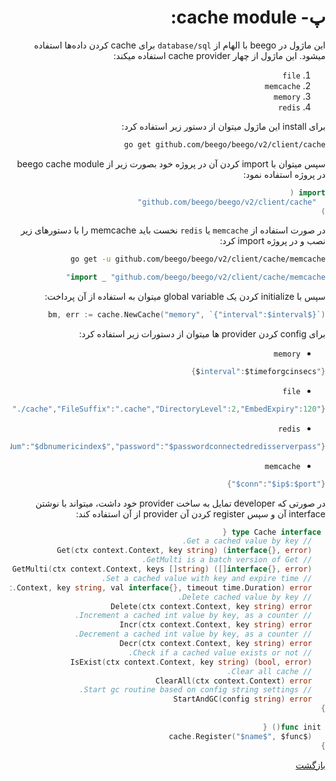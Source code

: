 <div dir="rtl">

# پ- cache module:
  این ماژول در beego با الهام از `database/sql` برای cache کردن داده‌ها استفاده میشود. این ماژول از چهار cache provider استفاده میکند:
  
  1. `file`
  2. `memcache`
  3. `memory`
  4. `redis`
  
  برای install این ماژول میتوان از دستور زیر استفاده کرد:
  
  ```bash
  go get github.com/beego/beego/v2/client/cache
  ```
  
  سپس میتوان با import کردن آن در پروژه خود بصورت زیر از beego cache module در پروژه استفاده نمود:
  
  ```go
  import (
    "github.com/beego/beego/v2/client/cache"
  )
  ```  
  در صورت استفاده از `memcache` یا `redis` نخست باید memcache را با دستورهای زیر نصب و در پروژه import کرد:
  
  ```bash
  go get -u github.com/beego/beego/v2/client/cache/memcache
  ```
  
  ```go
  import _ "github.com/beego/beego/v2/client/cache/memcache"
  ```
  
  سپس با initialize کردن یک global variable میتوان به استفاده از آن پرداخت:
  
  ```go
  bm, err := cache.NewCache("memory", `{"interval":$interval$}`)
  ```
  
  برای config کردن provider ها میتوان از دستورات زیر استفاده کرد:
  
  - `memory`
```go  
{"interval":$timeforgcinsecs$}
```
- `file`
```go
{"CachePath":"./cache","FileSuffix":".cache","DirectoryLevel":2,"EmbedExpiry":120}
```
- `redis`
```go
{"key":"$key$","conn":"$ip$:$port$","dbNum":"$dbnumericindex$","password":"$passwordconnectedredisserverpass$"}
```

- `memcache`
```go
{"conn":"$ip$:$port$"}
```
  
  در صورتی که developer تمایل به ساخت provider خود داشت، میتواند با نوشتن interface آن و سپس register کردن آن provider از آن استفاده کند:
  
 ```go
  type Cache interface {
	// Get a cached value by key.
	Get(ctx context.Context, key string) (interface{}, error)
	// GetMulti is a batch version of Get.
	GetMulti(ctx context.Context, keys []string) ([]interface{}, error)
	// Set a cached value with key and expire time.
	Put(ctx context.Context, key string, val interface{}, timeout time.Duration) error
	// Delete cached value by key.
	Delete(ctx context.Context, key string) error
	// Increment a cached int value by key, as a counter.
	Incr(ctx context.Context, key string) error
	// Decrement a cached int value by key, as a counter.
	Decr(ctx context.Context, key string) error
	// Check if a cached value exists or not.
	IsExist(ctx context.Context, key string) (bool, error)
	// Clear all cache.
	ClearAll(ctx context.Context) error
	// Start gc routine based on config string settings.
	StartAndGC(config string) error
}
  
  func init() {
	cache.Register("$name$", $func$)
}
 ```
  
  
  

  [بازگشت](https://github.com/NikanV/Beego/blob/introbranch/Introduction/Client.md)

</div>


